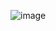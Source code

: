 ![image](https://github.com/Reyn12/multiplicative-website/assets/99856980/80e54703-0d12-486e-b0b5-9089cf6fcd9b)
